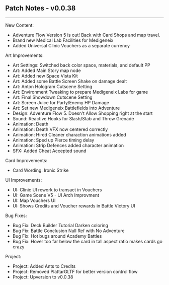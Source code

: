## Patch Notes - v0.0.38
----

New Content:
- Adventure Flow Version 5 is out! Back with Card Shops and map travel.
- Brand new Medical Lab Facilities for Medigeneix
- Added Universal Clinic Vouchers as a separate currency

Art Improvements:
- Art Settings: Switched back color space, materials, and default PP
- Art: Added Main Story map node
- Art: Added new Space Vista Kit
- Art: Added some Battle Screen Shake on damage dealt
- Art: Anton Hologram Cutscene Setting
- Art: Environment Tweaking to prepare Medigeneix Labs for game
- Art: Final Showdown Cutscene Setting
- Art: Screen Juice for Party/Enemy HP Damage
- Art: Set new Medigeneix Battlefields into Adventure
- Design: Adventure Flow 5. Doesn't Allow Shopping right at the start
- Sound: Reactive Hooks for Slash/Stab and Throw Grenade
- Animation: Death
- Animation: Death VFX now centered correctly
- Animation: Hired Cleaner charaction animations added
- Animation: Sped up Pierce timing delay
- Animation: Strip Defences added character animation
- SFX: Added Cheat Accepted sound

Card Improvements:
- Card Wording: Ironic Strike

UI Improvements:
- UI: Clinic UI rework to transact in Vouchers
- UI: Game Scene V5 - UI Arch Improvment
- UI: Map Vouchers UI
- UI: Shows Credits and Voucher rewards in Battle Victory UI

Bug Fixes:
- Bug Fix: Deck Builder Tutorial Darken coloring
- Bug Fix: Battle Conclusion Null Ref with No Adventure
- Bug Fix: Hot bugs around Academy Battles
- Bug Fix: Hover too far below the card in tall aspect ratio makes cards go crazy

Project:
- Project: Added Ants to Credits
- Project: Removed PlattarGLTF for better version control flow
- Project: Upversion to v0.0.38
